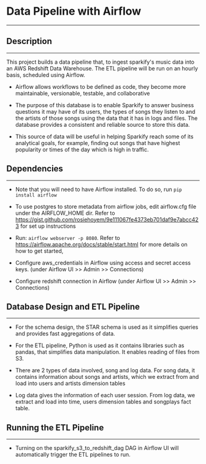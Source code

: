 # Data Pipeline with Airflow
---

## Description
---
This project builds a data pipeline that, to ingest sparkify's music data into an AWS Redshift Data Warehouse. The ETL pipeline will be run on an hourly basis, scheduled using Airflow.

* Airflow allows workflows to be defined as code, they become more maintainable, versionable, testable, and collaborative

* The purpose of this database is to enable Sparkify to answer business questions it may have of its users, the types of songs they listen to and the artists of those songs using the data that it has in logs and files. The database provides a consistent and reliable source to store this data.

* This source of data will be useful in helping Sparkify reach some of its analytical goals, for example, finding out songs that have highest popularity or times of the day which is high in traffic.

## Dependencies
---
* Note that you will need to have Airflow installed. To do so, run `pip install airflow`

* To use postgres to store metadata from airflow jobs, edit airflow.cfg file under the AIRFLOW_HOME dir. Refer to https://gist.github.com/rosiehoyem/9e111067fe4373eb701daf9e7abcc423 for set up instructions

* Run: `airflow webserver -p 8080`. Refer to https://airflow.apache.org/docs/stable/start.html for more details on how to get started,

* Configure aws_credentials in Airflow using access and secret access keys. (under Airflow UI >> Admin >> Connections)

* Configure redshift connection in Airflow (under Airflow UI >> Admin >> Connections)

## Database Design and ETL Pipeline
---
* For the schema design, the STAR schema is used as it simplifies queries and provides fast aggregations of data.


* For the ETL pipeline, Python is used as it contains libraries such as pandas, that simplifies data manipulation. It enables reading of files from S3.

* There are 2 types of data involved, song and log data. For song data, it contains information about songs and artists, which we extract from and load into users and artists dimension tables

* Log data gives the information of each user session. From log data, we extract and load into time, users dimension tables and songplays fact table.

## Running the ETL Pipeline
---
* Turning on the sparkify_s3_to_redshift_dag DAG in Airflow UI will automatically trigger the ETL pipelines to run.
